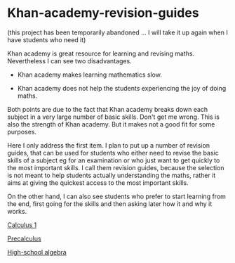 # Khan-academy-revision-guides

(this project has been temporarily abandoned ... I will take it up again when I have students who need it)

Khan academy is great resource for learning and revising maths. Nevertheless I can see two disadvantages.

- Khan academy makes learning mathematics slow. 

- Khan academy does not help the students experiencing the joy of doing maths.

Both points are due to the fact that Khan academy breaks down each subject in a very large number of basic skills. Don't get me wrong. This is also the strength of Khan academy. But it makes not a good fit for some purposes.

Here I only address the first item. I plan to put up a number of revision guides, that can be used for students who either need to revise the basic skills of a subject eg for an examination or who just want to get quickly to the most important skills. I call them revision guides, because the selection is not meant to help students actually understanding the maths, rather it aims at giving the quickest access to the most important skills. 

On the other hand, I can also see students who prefer to start learning from the end, first going for the skills and then asking later how it and why it works. 

[Calculus 1](https://hackmd.io/@alexhkurz/HJWenF2BH)

[Precalculus](https://hackmd.io/@alexhkurz/SJ9W6g7LB)

[High-school algebra](https://hackmd.io/@alexhkurz/S1mc96a8r)



